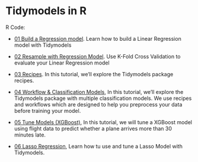 # Tidymodels in R

R Code:

* [01 Build a Regression model](http://htmlpreview.github.io/?https://github.com/kirenz/tidymodels-in-r/blob/main/01-tidymodels-build-a-model.html). Learn how to build a Linear Regression model with Tidymodels
* [02 Resample with Regression Model](http://htmlpreview.github.io/?https://github.com/kirenz/tidymodels-in-r/blob/main/02-tidymodels-resample.html). Use K-Fold Cross Validation to evaluate your Linear Regression model
* [03 Recipes](http://htmlpreview.github.io/?https://github.com/kirenz/tidymodels-in-r/blob/main/03-tidymodels-recipes.html). In this tutorial, we’ll explore the Tidymodels package recipes.
* [04 Workflow & Classification Models](http://htmlpreview.github.io/?https://github.com/kirenz/tidymodels-in-r/blob/main/04-tidymodels-recipes-workflow.html
), In this tutorial, we’ll explore the Tidymodels package with multiple classification models. We use recipes and workflows which are designed to help you preprocess your data before training your model.
 
* [05 Tune Models (XGBoost)](http://htmlpreview.github.io/?https://github.com/kirenz/tidymodels-in-r/blob/main/05-tidymodels-xgboost-tuning.html
), In this tutorial, we will tune a XGBoost model using flight data to predict whether a plane arrives more than 30 minutes late.
 
 * [06 Lasso Regression](http://htmlpreview.github.io/?https://github.com/kirenz/tidymodels-in-r/blob/main/06-tidymodels-lasso.html
), Learn how tu use and tune a Lasso Model with Tidymodels.
 
